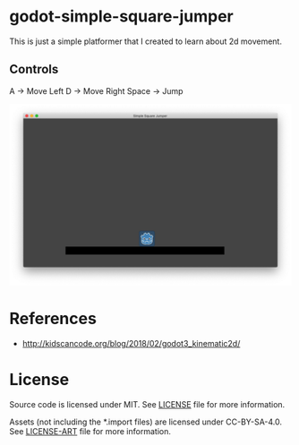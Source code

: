 # godot-simple-square-jumper

This is just a simple platformer that I created to learn about 2d movement.

## Controls

A -> Move Left
D -> Move Right
Space -> Jump

![Game Screenshot](/assets/screenshot.jpg?raw=true)

# References
* http://kidscancode.org/blog/2018/02/godot3_kinematic2d/

# License

Source code is licensed under MIT. See [LICENSE](/LICENSE) file for more information.

Assets (not including the *.import files) are licensed under CC-BY-SA-4.0. See [LICENSE-ART](/LICENSE-ART) file for more information.
